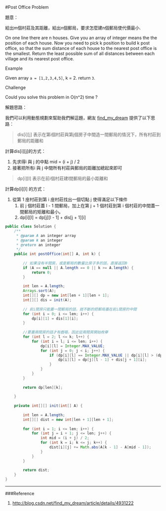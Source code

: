 #Post Office Problem

[]()

題意：

給出m個村莊及其距離，給出n個郵局，要求怎麼建n個郵局使代價最小.

On one line there are n houses. Give you an array of integer means the the position of each house. Now you need to pick k position to build k post office, so that the sum distance of each house to the nearest post office is the smallest. Return the least possible sum of all distances between each village and its nearest post office.

Example

Given array ```a = [1,2,3,4,5]```, k = 2. return ```3```.

Challenge

Could you solve this problem in O(n^2) time ?


解題思路：

我們可以利用動態規劃來幫助我們解這題，網友 [find_my_dream](http://blog.csdn.net/find_my_dream/article/details/4931222) 提供了以下思路：

>dis[i][j] 表示在第i個村莊與第j個房子中間造一間郵局的情況下，所有村莊到郵局的距離和

計算dis[i][j]的方式：

1. 先求得i 與 j 的中點 mid = (i + j) / 2
2. 接著把所有i 與 j 中間所有村莊與郵局的距離加總起來即可

>dp[i][l] 表示在前i個村莊建l間郵局的最小距離和

計算dp[i][l] 的方式：

1. 從第 1 座村莊到第 i 座村莊找出一個切點 j 使得滿足以下條件
    1. 前 j 個村莊蓋 l - 1 間郵局，加上在第 j + 1 個村莊到第 i 個村莊的中間蓋一間郵局的矩離和最小。
    2. dp[i][l] = dp[j][l - 1] + dis[j + 1][i]




```java
public class Solution {
    /**
     * @param A an integer array
     * @param k an integer
     * @return an integer
     */
    public int postOffice(int[] A, int k) {
        
        // 如果沒有半間房，或是郵局的數量比房子多的話，直接返回0
        if (A == null || A.length == 0 || k >= A.length) {
            return 0;
        }
        
        int len = A.length;
        Arrays.sort(A);
        int[][] dp = new int[len + 1][len + 1];
        int[][] dis = init(A);
        
        // 前i間房只能蓋一間郵局的話，就不斷的把郵局蓋在前i間房的中間
        for (int i = 0; i <= len; i++) {
            dp[i][1] = dis[1][i];
        }
        
        //要蓋兩間房的話才有戲唱，因此從兩間房開始枚舉
        for (int l = 2; l <= k; l++) {
            for (int i = l; i <= len; i++) {
                dp[i][l] = Integer.MAX_VALUE;
                for (int j = 0; j < i; j++) {
                    if (dp[i][l] == Integer.MAX_VALUE || dp[i][l] > (dp[j][l - 1] + dis[j + 1][i])) {
                        dp[i][l] = dp[j][l - 1] + dis[j + 1][i];
                    } 
                }
            }
        }
        
        return dp[len][k];
        
    }
    
    private int[][] init(int[] A) {
        
        int len = A.length;
        int[][] dist = new int[len + 1][len + 1];
        
        for (int i = 1; i <= len; i++) {
            for (int j = i + 1; j <= len; j++) {
                int mid = (i + j) / 2;
                for (int k = i; k <= j; k++) {
                    dist[i][j] += Math.abs(A[k - 1] - A[mid - 1]);
                }
            }
        }
        
        return dist;
    }
}
```

---
###Reference
1. http://blog.csdn.net/find_my_dream/article/details/4931222